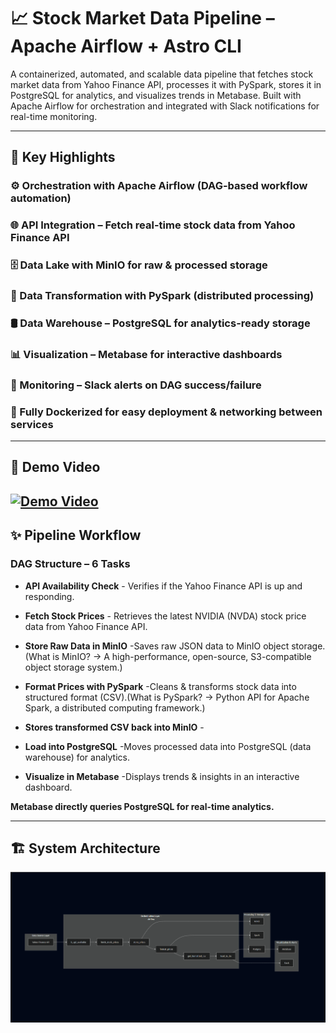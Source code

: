 # 📈 Stock Market Data Pipeline – Apache Airflow + Astro CLI
A containerized, automated, and scalable data pipeline that fetches stock market data from Yahoo Finance API, processes it with PySpark, stores it in PostgreSQL for analytics, and visualizes trends in Metabase. Built with Apache Airflow for orchestration and integrated with Slack notifications for real-time monitoring.

---

## 📌 Key Highlights

### ⚙️ Orchestration with **Apache Airflow** (DAG-based workflow automation)

###  🌐 API Integration – Fetch real-time stock data from **Yahoo Finance API**

### 🗄️ Data Lake with **MinIO** for raw & processed storage

### 🔄 Data Transformation with **PySpark** (distributed processing)

### 🛢 Data Warehouse – **PostgreSQL** for analytics-ready storage

### 📊 Visualization – **Metabase** for interactive dashboards

### 🔔 Monitoring – **Slack** alerts on DAG success/failure

### 🐳 Fully Dockerized for easy deployment & networking between services
---

## 🎥 Demo Video  
[![Demo Video](https://img.youtube.com/vi/4JSl5onrIQI/0.jpg)](https://youtu.be/4JSl5onrIQI)
---

## ✨ Pipeline Workflow

### DAG Structure – 6 Tasks

* **API Availability Check** -
Verifies if the Yahoo Finance API is up and responding.

* **Fetch Stock Prices** -
Retrieves the latest NVIDIA (NVDA) stock price data from Yahoo Finance API.

* **Store Raw Data in MinIO** -Saves raw JSON data to MinIO object storage.
(What is MinIO? → A high-performance, open-source, S3-compatible object storage system.)

* **Format Prices with PySpark** -Cleans & transforms stock data into structured format (CSV).(What is PySpark? → Python API for Apache Spark, a distributed computing framework.)

* **Stores transformed CSV back into MinIO** -

* **Load into PostgreSQL** -Moves processed data into PostgreSQL (data warehouse) for analytics.

* **Visualize in Metabase** -Displays trends & insights in an interactive dashboard.

**Metabase directly queries PostgreSQL for real-time analytics.**

---

## 🏗️ System Architecture

![alt text](<arch.png>)








